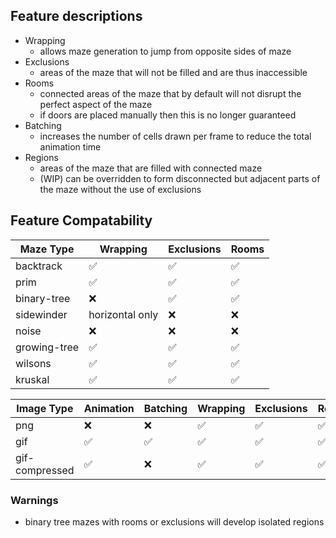
## Feature descriptions
- Wrapping
  - allows maze generation to jump from opposite sides of maze
- Exclusions
  - areas of the maze that will not be filled and are thus inaccessible
- Rooms
  - connected areas of the maze that by default will not disrupt the perfect aspect of the maze
  - if doors are placed manually then this is no longer guaranteed
- Batching
  - increases the number of cells drawn per frame to reduce the total animation time
- Regions
  - areas of the maze that are filled with connected maze
  - (WIP) can be overridden to form disconnected but adjacent parts of the maze without the use of exclusions

## Feature Compatability

|  Maze Type | Wrapping | Exclusions | Rooms |
|------------|----------|------------|-------|
| backtrack    | ✅ | ✅ | ✅ |
| prim         | ✅ | ✅ | ✅ |
| binary-tree  | ❌ | ✅ | ✅ |
| sidewinder   | horizontal only | ❌ | ❌ |
| noise        | ❌ | ❌ | ❌ |
| growing-tree | ✅ | ✅ | ✅ |
| wilsons      | ✅ | ✅ | ✅ |
| kruskal      | ✅ | ✅ | ✅ |

|  Image Type | Animation | Batching | Wrapping | Exclusions | Rooms |
|-------------|-----------|----------|----------|------------|-------|
| png            | ❌ | ❌ | ✅ | ✅ | ✅ |
| gif            | ✅ | ✅ | ✅ | ✅ | ✅ |
| gif-compressed | ✅ | ❌ | ✅ | ✅ | ✅ |

### Warnings

- binary tree mazes with rooms or exclusions will develop isolated regions
